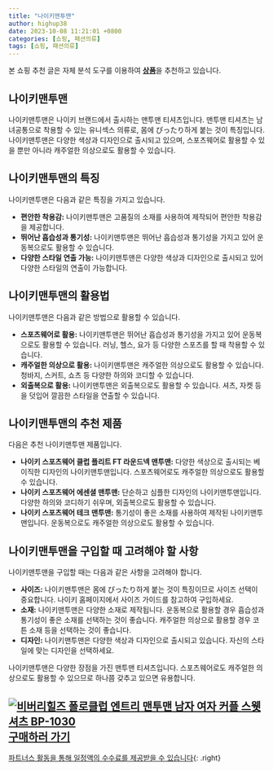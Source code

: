 ```yaml
---
title: "나이키맨투맨"
author: highup38
date: 2023-10-08 11:21:01 +0800
categories: [쇼핑, 패션의류]
tags: [쇼핑, 패션의류]
---
```


본 쇼핑 추천 글은 자체 분석 도구를 이용하여 [**상품**](https://link.coupang.com/a/bao1ui)을 추천하고 있습니다.

## 나이키맨투맨

나이키맨투맨은 나이키 브랜드에서 출시하는 맨투맨 티셔츠입니다. 맨투맨 티셔츠는 남녀공통으로 착용할 수 있는 유니섹스 의류로, 몸에 ぴったり하게 붙는 것이 특징입니다. 나이키맨투맨은 다양한 색상과 디자인으로 출시되고 있으며, 스포츠웨어로 활용할 수 있을 뿐만 아니라 캐주얼한 의상으로도 활용할 수 있습니다.

## 나이키맨투맨의 특징

나이키맨투맨은 다음과 같은 특징을 가지고 있습니다.

* **편안한 착용감:** 나이키맨투맨은 고품질의 소재를 사용하여 제작되어 편안한 착용감을 제공합니다.
* **뛰어난 흡습성과 통기성:** 나이키맨투맨은 뛰어난 흡습성과 통기성을 가지고 있어 운동복으로도 활용할 수 있습니다.
* **다양한 스타일 연출 가능:** 나이키맨투맨은 다양한 색상과 디자인으로 출시되고 있어 다양한 스타일의 연출이 가능합니다.

## 나이키맨투맨의 활용법

나이키맨투맨은 다음과 같은 방법으로 활용할 수 있습니다.

* **스포츠웨어로 활용:** 나이키맨투맨은 뛰어난 흡습성과 통기성을 가지고 있어 운동복으로도 활용할 수 있습니다. 러닝, 헬스, 요가 등 다양한 스포츠를 할 때 착용할 수 있습니다.
* **캐주얼한 의상으로 활용:** 나이키맨투맨은 캐주얼한 의상으로도 활용할 수 있습니다. 청바지, 스커트, 쇼츠 등 다양한 하의와 코디할 수 있습니다.
* **외출복으로 활용:** 나이키맨투맨은 외출복으로도 활용할 수 있습니다. 셔츠, 자켓 등을 덧입어 깔끔한 스타일을 연출할 수 있습니다.

## 나이키맨투맨의 추천 제품

다음은 추천 나이키맨투맨 제품입니다.

* **나이키 스포츠웨어 클럽 플리트 FT 라운드넥 맨투맨:** 다양한 색상으로 출시되는 베이직한 디자인의 나이키맨투맨입니다. 스포츠웨어로도 캐주얼한 의상으로도 활용할 수 있습니다.
* **나이키 스포츠웨어 에센셜 맨투맨:** 단순하고 심플한 디자인의 나이키맨투맨입니다. 다양한 하의와 코디하기 쉬우며, 외출복으로도 활용할 수 있습니다.
* **나이키 스포츠웨어 테크 맨투맨:** 통기성이 좋은 소재를 사용하여 제작된 나이키맨투맨입니다. 운동복으로도 캐주얼한 의상으로도 활용할 수 있습니다.

## 나이키맨투맨을 구입할 때 고려해야 할 사항

나이키맨투맨을 구입할 때는 다음과 같은 사항을 고려해야 합니다.

* **사이즈:** 나이키맨투맨은 몸에 ぴったり하게 붙는 것이 특징이므로 사이즈 선택이 중요합니다. 나이키 홈페이지에서 사이즈 가이드를 참고하여 구입하세요.
* **소재:** 나이키맨투맨은 다양한 소재로 제작됩니다. 운동복으로 활용할 경우 흡습성과 통기성이 좋은 소재를 선택하는 것이 좋습니다. 캐주얼한 의상으로 활용할 경우 코튼 소재 등을 선택하는 것이 좋습니다.
* **디자인:** 나이키맨투맨은 다양한 색상과 디자인으로 출시되고 있습니다. 자신의 스타일에 맞는 디자인을 선택하세요.

나이키맨투맨은 다양한 장점을 가진 맨투맨 티셔츠입니다. 스포츠웨어로도 캐주얼한 의상으로도 활용할 수 있으므로 하나쯤 갖추고 있으면 유용합니다.

[![비버리힐즈 폴로클럽 엔트리 맨투맨 남자 여자 커플 스웻셔츠 BP-1030](https://thumbnail7.coupangcdn.com/thumbnails/remote/230x230ex/image/vendor_inventory/0a96/21a6720b94a699a91a077f54e2ef16d98bca7ba60115c6fd723a0bf643e5.jpg "비버리힐즈 폴로클럽 엔트리 맨투맨 남자 여자 커플 스웻셔츠 BP-1030")](https://link.coupang.com/re/AFFSDP?lptag=AF1030537&subid=&pageKey=7578989782&traceid=V0-153&itemId=20002947072&vendorItemId=87100017158)
<br>
[**구매하러 가기**](https://link.coupang.com/re/AFFSDP?lptag=AF1030537&subid=&pageKey=7578989782&traceid=V0-153&itemId=20002947072&vendorItemId=87100017158)
---
[파트너스 활동을 통해 일정액의 수수료를 제공받을 수 있습니다](https://link.coupang.com/a/bao1ui){: .right}